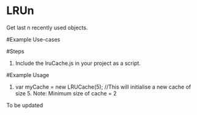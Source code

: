 # LRUn
Get last n recently used objects.


#Example Use-cases



#Steps
1. Include the lruCache.js in your project as a script.



#Example Usage
1. var myCache = new LRUCache(5); //This will initialise a new cache of size 5. 
Note: Minimum size of cache = 2


To be updated
